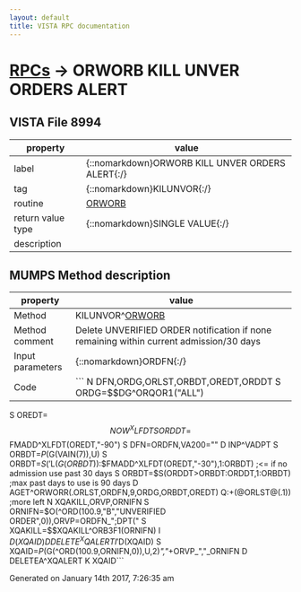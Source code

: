 ```yaml
---
layout: default
title: VISTA RPC documentation
---
```




# [RPCs](TableOfContent.md) &#8594; ORWORB KILL UNVER ORDERS ALERT 


 ## VISTA File 8994
 property | value 
--- | --- 
 label | {::nomarkdown}ORWORB KILL UNVER ORDERS ALERT{:/}
 tag | {::nomarkdown}KILUNVOR{:/}
 routine | [ORWORB](http://code.osehra.org/dox/Routine_ORWORB_source.html)
 return value type | {::nomarkdown}SINGLE VALUE{:/}
 description | 


## MUMPS Method description

 property | value 
 --- | --- 
 Method | KILUNVOR^[ORWORB](http://code.osehra.org/dox/Routine_ORWORB_source.html)
 Method comment | Delete UNVERIFIED ORDER notification if none remaining within current admission/30 days
 Input parameters | {::nomarkdown}ORDFN{:/}
 Code | ```  N DFN,ORDG,ORLST,ORBDT,OREDT,ORDDT S ORDG=$$DG^ORQOR1("ALL")
 S OREDT=$$NOW^XLFDT
 S ORDDT=$$FMADD^XLFDT(OREDT,"-90")
 S DFN=ORDFN,VA200="" D INP^VADPT
 S ORBDT=$P($G(VAIN(7)),U)
 S ORBDT=$S('$L($G(ORBDT)):$$FMADD^XLFDT(OREDT,"-30"),1:ORBDT)  ;<= if no admission use past 30 days
 S ORBDT=$S(ORDDT>ORBDT:ORDDT,1:ORBDT)  ;max past days to use is 90 days
 D AGET^ORWORR(.ORLST,ORDFN,9,ORDG,ORBDT,OREDT)
 Q:+(@ORLST@(.1))  ;more left
 N XQAKILL,ORVP,ORNIFN
 S ORNIFN=$O(^ORD(100.9,"B","UNVERIFIED ORDER",0)),ORVP=ORDFN_";DPT("
 S XQAKILL=$$XQAKILL^ORB3F1(ORNIFN)
 I $D(XQAID) D DELETE^XQALERT
 I '$D(XQAID) S XQAID=$P($G(^ORD(100.9,ORNIFN,0)),U,2)_","_+ORVP_","_ORNIFN D DELETEA^XQALERT K XQAID```




 Generated on January 14th 2017, 7:26:35 am
